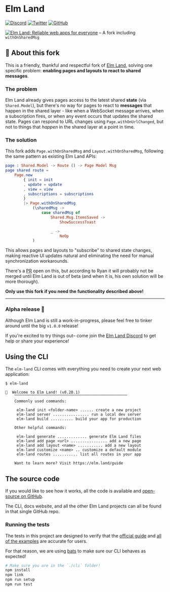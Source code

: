 # Elm Land

[![Discord](https://badgen.net/badge/icon/discord?icon=discord&label&color=7289da)](https://join.elm.land) [![Twitter](https://badgen.net/badge/icon/twitter?icon=twitter&label&color=00acee)](https://twitter.com/elmland_) [![GitHub](https://badgen.net/badge/icon/github?icon=github&label&color=4078c0)](https://www.github.com/elm-land/elm-land)

[![Elm Land: Reliable web apps for everyone](https://github.com/elm-land/elm-land/raw/main/elm-land-banner.jpg)](https://elm.land) – A fork including `withOnSharedMsg`

## 🌱 About this fork

This is a friendly, thankful and respectful fork of [Elm Land](https://github.com/elm-land/elm-land), solving one specific problem: **enabling pages and layouts to react to shared messages**.

### The problem

Elm Land already gives pages access to the latest shared **state** (via `Shared.Model`), but there's no way for pages to react to **messages** that happen in the shared layer - like when a WebSocket message arrives, when a subscription fires, or when any event occurs that updates the shared state. Pages can respond to URL changes using `Page.withOnUrlChanged`, but not to things that _happen_ in the shared layer at a point in time.

### The solution

This fork adds `Page.withOnSharedMsg` and `Layout.withOnSharedMsg`, following the same pattern as existing Elm Land APIs:

```elm
page : Shared.Model -> Route () -> Page Model Msg
page shared route =
    Page.new
        { init = init
        , update = update
        , view = view
        , subscriptions = subscriptions
        }
        |> Page.withOnSharedMsg
            (\sharedMsg ->
                case sharedMsg of
                    Shared.Msg.ItemsSaved ->
                        ShowSuccessToast

                    _ ->
                        NoOp
            )
```

This allows pages and layouts to "subscribe" to shared state changes, making reactive UI updates natural and eliminating the need for manual synchronization workarounds.

There's a [PR](https://github.com/elm-land/elm-land/pull/205) open on this, but according to Ryan it will probably not be merged until Elm Land is out of beta (and when it is, his own solution will be more thorough).

**Only use this fork if you need the functionality described above!**

---

### Alpha release 🌱

Although Elm Land is still a work-in-progress, please feel free to tinker around until the big `v1.0.0` release!

If you're excited to try things out– come join the [Elm Land Discord](https://join.elm.land) to get help or share your experience!

## Using the CLI

The `elm-land` CLI comes with everything you need to create your next web application:

```
$ elm-land

🌈  Welcome to Elm Land! (v0.20.1)
    ⎺⎺⎺⎺⎺⎺⎺⎺⎺⎺⎺⎺⎺⎺⎺⎺⎺⎺⎺⎺⎺⎺⎺⎺⎺⎺⎺⎺⎺⎺
    Commonly used commands:

     elm-land init <folder-name> ...... create a new project
     elm-land server ................ run a local dev server
     elm-land build .......... build your app for production

    Other helpful commands:

     elm-land generate ............. generate Elm Land files
     elm-land add page <url> ................ add a new page
     elm-land add layout <name> ........... add a new layout
     elm-land customize <name> .. customize a default module
     elm-land routes ........... list all routes in your app

    Want to learn more? Visit https://elm.land/guide

```

## The source code

If you would like to see how it works, all the code is available and [open-source on GitHub](https://github.com/elm-land/elm-land).

The CLI, docs website, and all the other Elm Land projects can all be found in that single GitHub repo.

### Running the tests

The tests in this project are designed to verify that the [official guide](https://elm.land/guide) and [all of the examples](https://github.com/elm-land/elm-land/tree/main/examples) are accurate for users.

For that reason, we are using [bats](https://github.com/bats-core/bats-core) to make sure our CLI behaves as expected!

```bash
# Make sure you are in the `./cli` folder!
npm install
npm link
npm run setup
npm run test
```
